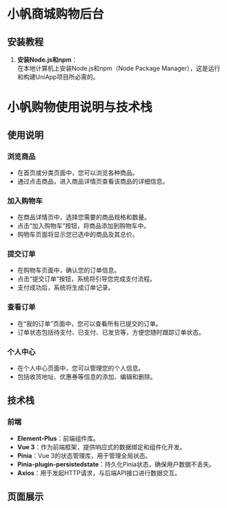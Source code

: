 # 小帆商城购物后台



## 安装教程

1. **安装Node.js和npm**：  
   在本地计算机上安装Node.js和npm（Node Package Manager），这是运行和构建UniApp项目所必需的。

# 小帆购物使用说明与技术栈

## 使用说明

### 浏览商品
- 在首页或分类页面中，您可以浏览各种商品。
- 通过点击商品，进入商品详情页查看该商品的详细信息。

### 加入购物车
- 在商品详情页中，选择您需要的商品规格和数量。
- 点击“加入购物车”按钮，将商品添加到购物车中。
- 购物车页面将显示您已选中的商品及其总价。

### 提交订单
- 在购物车页面中，确认您的订单信息。
- 点击“提交订单”按钮，系统将引导您完成支付流程。
- 支付成功后，系统将生成订单记录。

### 查看订单
- 在“我的订单”页面中，您可以查看所有已提交的订单。
- 订单状态包括待支付、已支付、已发货等，方便您随时跟踪订单状态。

### 个人中心
- 在个人中心页面中，您可以管理您的个人信息。
- 包括收货地址、优惠券等信息的添加、编辑和删除。

## 技术栈

### 前端
- **Element-Plus**：前端组件库。
- **Vue 3**：作为前端框架，提供响应式的数据绑定和组件化开发。
- **Pinia**：Vue 3的状态管理库，用于管理全局状态。
- **Pinia-plugin-persistedstate**：持久化Pinia状态，确保用户数据不丢失。
- **Axios**：用于发起HTTP请求，与后端API接口进行数据交互。

## 页面展示

